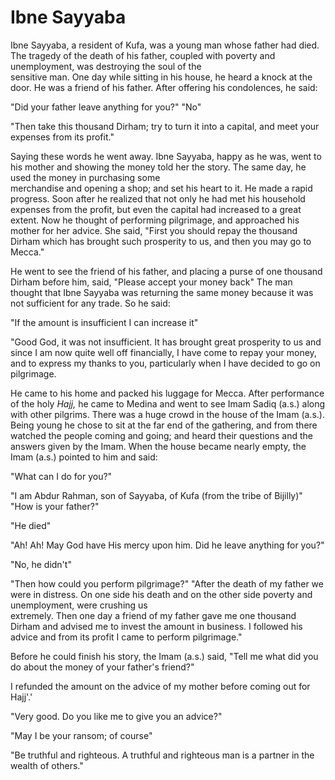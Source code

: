 Ibne Sayyaba
============

Ibne Sayyaba, a resident of Kufa, was a young man whose father had died.
The tragedy of the death of his father, coupled with poverty and
unemployment, was destroying the soul of the  
 sensitive man. One day while sitting in his house, he heard a knock at
the door. He was a friend of his father. After offering his condolences,
he said:

"Did your father leave anything for you?" "No"

"Then take this thousand Dirham; try to turn it into a capital, and meet
your expenses from its profit."

Saying these words he went away. Ibne Sayyaba, happy as he was, went to
his mother and showing the money told her the story. The same day, he
used the money in purchasing some  
 merchandise and opening a shop; and set his heart to it. He made a
rapid progress. Soon after he realized that not only he had met his
household expenses from the profit, but even the capital had increased
to a great extent. Now he thought of performing pilgrimage, and
approached his mother for her advice. She said, "First you should repay
the thousand Dirham which has brought such prosperity to us, and then
you may go to Mecca."

He went to see the friend of his father, and placing a purse of one
thousand Dirham before him, said, "Please accept your money back" The
man thought that Ibne Sayyaba was returning the same money because it
was not sufficient for any trade. So he said:

"If the amount is insufficient I can increase it"

"Good God, it was not insufficient. It has brought great prosperity to
us and since I am now quite well off financially, I have come to repay
your money, and to express my thanks to you, particularly when I have
decided to go on pilgrimage.

He came to his home and packed his luggage for Mecca. After performance
of the holy *Hajj,* he came to Medina and went to see Imam Sadiq (a.s.)
along with other pilgrims. There was a huge crowd in the house of the
Imam (a.s.). Being young he chose to sit at the far end of the
gathering, and from there watched the people coming and going; and heard
their questions and the answers given by the Imam. When the house became
nearly empty, the Imam (a.s.) pointed to him and said:

"What can I do for you?"

"I am Abdur Rahman, son of Sayyaba, of Kufa (from the tribe of Bijilly)"
"How is your father?"

"He died"

"Ah! Ah! May God have His mercy upon him. Did he leave anything for
you?"

"No, he didn't"

"Then how could you perform pilgrimage?" "After the death of my father
we were in distress. On one side his death and on the other side poverty
and unemployment, were crushing us  
 extremely. Then one day a friend of my father gave me one thousand
Dirham and advised me to invest the amount in business. I followed his
advice and from its profit I came to perform pilgrimage."

Before he could finish his story, the Imam (a.s.) said, "Tell me what
did you do about the money of your father's friend?"

I refunded the amount on the advice of my mother before coming out for
Hajj'.'

"Very good. Do you like me to give you an advice?"

"May I be your ransom; of course"

"Be truthful and righteous. A truthful and righteous man is a partner in
the wealth of others."


